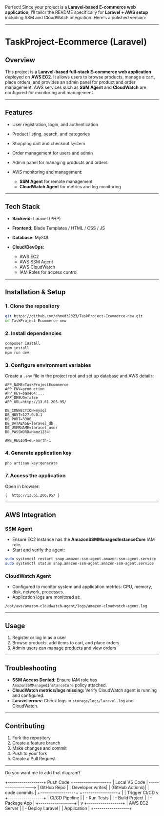 Perfect! Since your project is a **Laravel-based E-commerce web application**, I’ll tailor the README specifically for **Laravel + AWS setup** including SSM and CloudWatch integration. Here's a polished version:

---

# TaskProject-Ecommerce (Laravel)

## Overview

This project is a **Laravel-based full-stack E-commerce web application** deployed on **AWS EC2**. It allows users to browse products, manage a cart, place orders, and provides an admin panel for product and order management. AWS services such as **SSM Agent** and **CloudWatch** are configured for monitoring and management.

---

## Features

* User registration, login, and authentication
* Product listing, search, and categories
* Shopping cart and checkout system
* Order management for users and admin
* Admin panel for managing products and orders
* AWS monitoring and management:

  * **SSM Agent** for remote management
  * **CloudWatch Agent** for metrics and log monitoring

---

## Tech Stack

* **Backend:** Laravel (PHP)
* **Frontend:** Blade Templates / HTML / CSS / JS
* **Database:** MySQL
* **Cloud/DevOps:**

  * AWS EC2
  * AWS SSM Agent
  * AWS CloudWatch
  * IAM Roles for access control

---

## Installation & Setup

### 1. Clone the repository

```bash
git https://github.com/ahmed32323/TaskProject-Ecommerce-new.git
cd TaskProject-Ecommerce-new
```

### 2. Install dependencies

```bash
composer install
npm install
npm run dev
```

### 3. Configure environment variables

Create a `.env` file in the project root and set up database and AWS details:

```env
APP_NAME=TaskProjectEcommerce
APP_ENV=production
APP_KEY=base64:...
APP_DEBUG=false
APP_URL=http://13.61.206.95/

DB_CONNECTION=mysql
DB_HOST=127.0.0.1
DB_PORT=3306
DB_DATABASE=laravel_db
DB_USERNAME=laracel_user
DB_PASSWORD=Hanz1234!

AWS_REGION=eu-north-1
```

### 4. Generate application key

```bash
php artisan key:generate
```



### 7. Access the application

Open in browser:

```
{  http://13.61.206.95/ }
```

---

## AWS Integration

### SSM Agent

* Ensure EC2 instance has the **AmazonSSMManagedInstanceCore** IAM role.
* Start and verify the agent:

```bash
sudo systemctl restart snap.amazon-ssm-agent.amazon-ssm-agent.service
sudo systemctl status snap.amazon-ssm-agent.amazon-ssm-agent.service
```

### CloudWatch Agent

* Configured to monitor system and application metrics: CPU, memory, disk, network, processes.
* Application logs are monitored at:

```
/opt/aws/amazon-cloudwatch-agent/logs/amazon-cloudwatch-agent.log
```

---

## Usage

1. Register or log in as a user
2. Browse products, add items to cart, and place orders
3. Admin users can manage products and view orders

---

## Troubleshooting

* **SSM Access Denied:** Ensure IAM role has `AmazonSSMManagedInstanceCore` policy attached.
* **CloudWatch metrics/logs missing:** Verify CloudWatch agent is running and configured.
* **Laravel errors:** Check logs in `storage/logs/laravel.log` and CloudWatch.

---

## Contributing

1. Fork the repository
2. Create a feature branch
3. Make changes and commit
4. Push to your fork
5. Create a Pull Request

---
Do you want me to add that diagram?

+------------------+       Push Code       +------------------+
|  Local VS Code   | ------------------>  |    GitHub Repo    |
|  Developer writes|                        |  (GitHub Actions)|
|  code commits    |                        +------------------+
+------------------+                               |
                                                    | Trigger CI/CD
                                                    v
                                           +------------------+
                                           | CI/CD Pipeline    |
                                           | - Run Tests       |
                                           | - Build Project   |
                                           | - Package App     |
                                           +------------------+
                                                    |
                                                    v
                                           +------------------+
                                           |  AWS EC2 Server   |
                                           | - Deploy Laravel  |
                                           |   Application     |
                                           +------------------+

